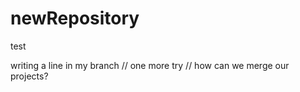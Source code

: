# newRepository

test

writing a line in my branch // one more try //
how can we merge our projects?